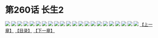 # 第260话 长生2
![](https://s2.baozimh.com/scomic/sanyanxiaotianlu-samanhua/0/259-y793/1.jpg)
![](https://s2.baozimh.com/scomic/sanyanxiaotianlu-samanhua/0/259-y793/2.jpg)
![](https://s2.baozimh.com/scomic/sanyanxiaotianlu-samanhua/0/259-y793/3.jpg)
![](https://s2.baozimh.com/scomic/sanyanxiaotianlu-samanhua/0/259-y793/4.jpg)
![](https://s2.baozimh.com/scomic/sanyanxiaotianlu-samanhua/0/259-y793/5.jpg)
![](https://s2.baozimh.com/scomic/sanyanxiaotianlu-samanhua/0/259-y793/6.jpg)
![](https://s2.baozimh.com/scomic/sanyanxiaotianlu-samanhua/0/259-y793/7.jpg)
![](https://s2.baozimh.com/scomic/sanyanxiaotianlu-samanhua/0/259-y793/8.jpg)
![](https://s2.baozimh.com/scomic/sanyanxiaotianlu-samanhua/0/259-y793/9.jpg)
![](https://s2.baozimh.com/scomic/sanyanxiaotianlu-samanhua/0/259-y793/10.jpg)
![](https://s2.baozimh.com/scomic/sanyanxiaotianlu-samanhua/0/259-y793/11.jpg)
![](https://s2.baozimh.com/scomic/sanyanxiaotianlu-samanhua/0/259-y793/12.jpg)
![](https://s2.baozimh.com/scomic/sanyanxiaotianlu-samanhua/0/259-y793/13.jpg)
![](https://s2.baozimh.com/scomic/sanyanxiaotianlu-samanhua/0/259-y793/14.jpg)
![](https://s2.baozimh.com/scomic/sanyanxiaotianlu-samanhua/0/259-y793/15.jpg)
![](https://s2.baozimh.com/scomic/sanyanxiaotianlu-samanhua/0/259-y793/16.jpg)
![](https://s2.baozimh.com/scomic/sanyanxiaotianlu-samanhua/0/259-y793/17.jpg)
![](https://s2.baozimh.com/scomic/sanyanxiaotianlu-samanhua/0/259-y793/18.jpg)
![](https://s2.baozimh.com/scomic/sanyanxiaotianlu-samanhua/0/259-y793/19.jpg)
![](https://s2.baozimh.com/scomic/sanyanxiaotianlu-samanhua/0/259-y793/20.jpg)
![](https://s2.baozimh.com/scomic/sanyanxiaotianlu-samanhua/0/259-y793/21.jpg)
![](https://s2.baozimh.com/scomic/sanyanxiaotianlu-samanhua/0/259-y793/22.jpg)
[【上一章】](./259.md)
[【目录】](./README.md)
[【下一章】](./261.md)
